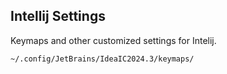 ## Intellij Settings

Keymaps and other customized settings for Intelij.

`~/.config/JetBrains/IdeaIC2024.3/keymaps/`
